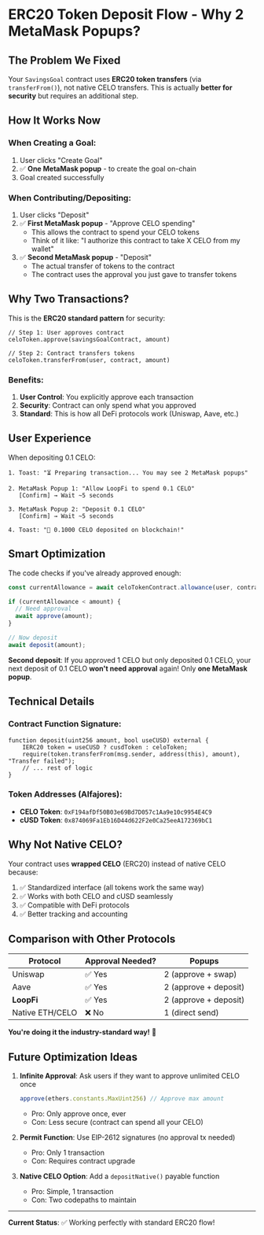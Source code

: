 # ERC20 Token Deposit Flow - Why 2 MetaMask Popups?

## The Problem We Fixed

Your `SavingsGoal` contract uses **ERC20 token transfers** (via `transferFrom()`), not native CELO transfers. This is actually **better for security** but requires an additional step.

## How It Works Now

### When Creating a Goal:
1. User clicks "Create Goal"
2. ✅ **One MetaMask popup** - to create the goal on-chain
3. Goal created successfully

### When Contributing/Depositing:
1. User clicks "Deposit"
2. ✅ **First MetaMask popup** - "Approve CELO spending"
   - This allows the contract to spend your CELO tokens
   - Think of it like: "I authorize this contract to take X CELO from my wallet"
3. ✅ **Second MetaMask popup** - "Deposit"
   - The actual transfer of tokens to the contract
   - The contract uses the approval you just gave to transfer tokens

## Why Two Transactions?

This is the **ERC20 standard pattern** for security:

```solidity
// Step 1: User approves contract
celoToken.approve(savingsGoalContract, amount)

// Step 2: Contract transfers tokens
celoToken.transferFrom(user, contract, amount)
```

### Benefits:
1. **User Control**: You explicitly approve each transaction
2. **Security**: Contract can only spend what you approved
3. **Standard**: This is how all DeFi protocols work (Uniswap, Aave, etc.)

## User Experience

When depositing 0.1 CELO:

```
1. Toast: "⏳ Preparing transaction... You may see 2 MetaMask popups"

2. MetaMask Popup 1: "Allow LoopFi to spend 0.1 CELO"
   [Confirm] → Wait ~5 seconds

3. MetaMask Popup 2: "Deposit 0.1 CELO"
   [Confirm] → Wait ~5 seconds

4. Toast: "🎉 0.1000 CELO deposited on blockchain!"
```

## Smart Optimization

The code checks if you've already approved enough:

```javascript
const currentAllowance = await celoTokenContract.allowance(user, contract);

if (currentAllowance < amount) {
  // Need approval
  await approve(amount);
}

// Now deposit
await deposit(amount);
```

**Second deposit**: If you approved 1 CELO but only deposited 0.1 CELO, your next deposit of 0.1 CELO **won't need approval** again! Only **one MetaMask popup**.

## Technical Details

### Contract Function Signature:
```solidity
function deposit(uint256 amount, bool useCUSD) external {
    IERC20 token = useCUSD ? cusdToken : celoToken;
    require(token.transferFrom(msg.sender, address(this), amount), "Transfer failed");
    // ... rest of logic
}
```

### Token Addresses (Alfajores):
- **CELO Token**: `0xF194afDf50B03e69Bd7D057c1Aa9e10c9954E4C9`
- **cUSD Token**: `0x874069Fa1Eb16D44d622F2e0Ca25eeA172369bC1`

## Why Not Native CELO?

Your contract uses **wrapped CELO** (ERC20) instead of native CELO because:
1. ✅ Standardized interface (all tokens work the same way)
2. ✅ Works with both CELO and cUSD seamlessly
3. ✅ Compatible with DeFi protocols
4. ✅ Better tracking and accounting

## Comparison with Other Protocols

| Protocol | Approval Needed? | Popups |
|----------|------------------|---------|
| Uniswap | ✅ Yes | 2 (approve + swap) |
| Aave | ✅ Yes | 2 (approve + deposit) |
| **LoopFi** | ✅ Yes | 2 (approve + deposit) |
| Native ETH/CELO | ❌ No | 1 (direct send) |

**You're doing it the industry-standard way!** 🎉

## Future Optimization Ideas

1. **Infinite Approval**: Ask users if they want to approve unlimited CELO once
   ```javascript
   approve(ethers.constants.MaxUint256) // Approve max amount
   ```
   - Pro: Only approve once, ever
   - Con: Less secure (contract can spend all your CELO)

2. **Permit Function**: Use EIP-2612 signatures (no approval tx needed)
   - Pro: Only 1 transaction
   - Con: Requires contract upgrade

3. **Native CELO Option**: Add a `depositNative()` payable function
   - Pro: Simple, 1 transaction
   - Con: Two codepaths to maintain

---

**Current Status**: ✅ Working perfectly with standard ERC20 flow!

